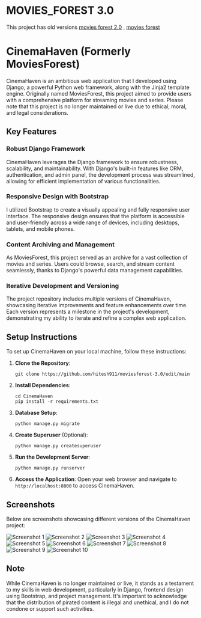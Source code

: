 # MOVIES_FOREST 3.0
This project has old versions [movies forest 2.0](https://github.com/hitesh911/moviesforest-2.0) , [movies forest](https://github.com/hitesh911/movies_forest)

# CinemaHaven (Formerly MoviesForest)

CinemaHaven is an ambitious web application that I developed using Django, a powerful Python web framework, along with the Jinja2 template engine. Originally named MoviesForest, this project aimed to provide users with a comprehensive platform for streaming movies and series. Please note that this project is no longer maintained or live due to ethical, moral, and legal considerations.

## Key Features

### Robust Django Framework
CinemaHaven leverages the Django framework to ensure robustness, scalability, and maintainability. With Django's built-in features like ORM, authentication, and admin panel, the development process was streamlined, allowing for efficient implementation of various functionalities.

### Responsive Design with Bootstrap
I utilized Bootstrap to create a visually appealing and fully responsive user interface. The responsive design ensures that the platform is accessible and user-friendly across a wide range of devices, including desktops, tablets, and mobile phones.

### Content Archiving and Management
As MoviesForest, this project served as an archive for a vast collection of movies and series. Users could browse, search, and stream content seamlessly, thanks to Django's powerful data management capabilities.

### Iterative Development and Versioning
The project repository includes multiple versions of CinemaHaven, showcasing iterative improvements and feature enhancements over time. Each version represents a milestone in the project's development, demonstrating my ability to iterate and refine a complex web application.

## Setup Instructions

To set up CinemaHaven on your local machine, follow these instructions:

1. **Clone the Repository**: 
   ```
   git clone https://github.com/hitesh911/moviesforest-3.0/edit/main
   ```

2. **Install Dependencies**:
   ```
   cd CinemaHaven
   pip install -r requirements.txt
   ```

3. **Database Setup**:
   ```
   python manage.py migrate
   ```

4. **Create Superuser** (Optional):
   ```
   python manage.py createsuperuser
   ```

5. **Run the Development Server**:
   ```
   python manage.py runserver
   ```

6. **Access the Application**:
   Open your web browser and navigate to `http://localhost:8000` to access CinemaHaven.

## Screenshots

Below are screenshots showcasing different versions of the CinemaHaven project:

![Screenshot 1](static/banners/1.png)
![Screenshot 2](static/banners/2.png)
![Screenshot 3](static/banners/3.png)
![Screenshot 4](static/banners/4.png)
![Screenshot 5](static/banners/5.png)
![Screenshot 6](static/banners/6.png)
![Screenshot 7](static/banners/7.png)
![Screenshot 8](static/banners/8.png)
![Screenshot 9](static/banners/9.png)
![Screenshot 10](static/banners/10.png)

## Note

While CinemaHaven is no longer maintained or live, it stands as a testament to my skills in web development, particularly in Django, frontend design using Bootstrap, and project management. It's important to acknowledge that the distribution of pirated content is illegal and unethical, and I do not condone or support such activities.
